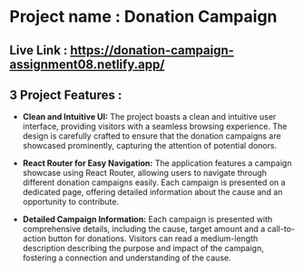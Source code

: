 # Project name : Donation Campaign

## Live Link : https://donation-campaign-assignment08.netlify.app/

## 3 Project Features :

- <b>Clean and Intuitive UI:</b> The project boasts a clean and intuitive user interface, providing visitors with a seamless browsing experience. The design is carefully crafted to ensure that the donation campaigns are showcased prominently, capturing the attention of potential donors.

- <b>React Router for Easy Navigation:</b> The application features a campaign showcase using React Router, allowing users to navigate through different donation campaigns easily. Each campaign is presented on a dedicated page, offering detailed information about the cause and an opportunity to contribute.

- <b>Detailed Campaign Information:</b> Each campaign is presented with comprehensive details, including the cause, target amount and a call-to-action button for donations. Visitors can read a medium-length description describing the purpose and impact of the campaign, fostering a connection and understanding of the cause.
